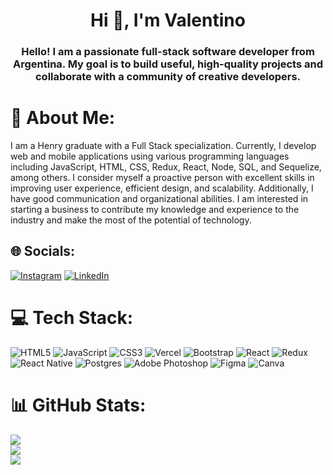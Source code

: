 <h1 align="center">Hi 👋, I'm Valentino</h1>
<h3 align="center">Hello! I am a passionate full-stack software developer from Argentina. My goal is to build useful, high-quality projects and collaborate with a community of creative developers.</h3>

# 💫 About Me:
I am a Henry graduate with a Full Stack specialization. Currently, I develop web and mobile applications using various programming languages including JavaScript, HTML, CSS, Redux, React, Node, SQL, and Sequelize, among others. I consider myself a proactive person with excellent skills in improving user experience, efficient design, and scalability. Additionally, I have good communication and organizational abilities. I am interested in starting a business to contribute my knowledge and experience to the industry and make the most of the potential of technology.


## 🌐 Socials:
[![Instagram](https://img.shields.io/badge/Instagram-%23E4405F.svg?logo=Instagram&logoColor=white)](https://instagram.com/vlevillar) [![LinkedIn](https://img.shields.io/badge/LinkedIn-%230077B5.svg?logo=linkedin&logoColor=white)](https://linkedin.com/in/vlevillar) 

# 💻 Tech Stack:
![HTML5](https://img.shields.io/badge/html5-%23E34F26.svg?style=for-the-badge&logo=html5&logoColor=white) ![JavaScript](https://img.shields.io/badge/javascript-%23323330.svg?style=for-the-badge&logo=javascript&logoColor=%23F7DF1E) ![CSS3](https://img.shields.io/badge/css3-%231572B6.svg?style=for-the-badge&logo=css3&logoColor=white) ![Vercel](https://img.shields.io/badge/vercel-%23000000.svg?style=for-the-badge&logo=vercel&logoColor=white) ![Bootstrap](https://img.shields.io/badge/bootstrap-%23563D7C.svg?style=for-the-badge&logo=bootstrap&logoColor=white) ![React](https://img.shields.io/badge/react-%2320232a.svg?style=for-the-badge&logo=react&logoColor=%2361DAFB) ![Redux](https://img.shields.io/badge/redux-%23593d88.svg?style=for-the-badge&logo=redux&logoColor=white) ![React Native](https://img.shields.io/badge/react_native-%2320232a.svg?style=for-the-badge&logo=react&logoColor=%2361DAFB) ![Postgres](https://img.shields.io/badge/postgres-%23316192.svg?style=for-the-badge&logo=postgresql&logoColor=white) ![Adobe Photoshop](https://img.shields.io/badge/adobephotoshop-%2331A8FF.svg?style=for-the-badge&logo=adobephotoshop&logoColor=white) 	![Figma](https://img.shields.io/badge/figma-%23F24E1E.svg?style=for-the-badge&logo=figma&logoColor=white) ![Canva](https://img.shields.io/badge/Canva-%2300C4CC.svg?style=for-the-badge&logo=Canva&logoColor=white)
# 📊 GitHub Stats:
![](https://github-readme-stats.vercel.app/api?username=vlevillar&theme=react&hide_border=true&include_all_commits=false&count_private=false)<br/>
![](https://github-readme-streak-stats.herokuapp.com/?user=vlevillar&theme=react&hide_border=true)<br/>
![](https://github-readme-stats.vercel.app/api/top-langs/?username=vlevillar&theme=react&hide_border=true&include_all_commits=false&count_private=false&layout=compact)

<!-- Proudly created with GPRM ( https://gprm.itsvg.in ) -->
